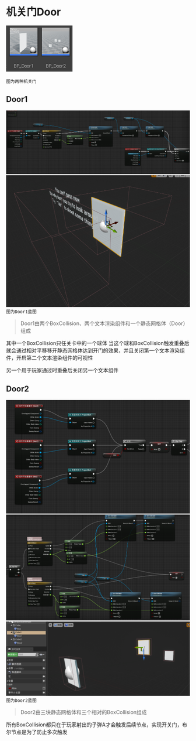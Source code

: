 # 机关门Door
![Image](amWiki/images/Door1.png)

`图为两种机关门`

## Door1
![Image](amWiki/images/Door2.png)
![Image](amWiki/images/Door5.png)
`图为Door1蓝图`

>Door1由两个BoxCollision、两个文本渲染组件和一个静态网格体（Door）组成

其中一个BoxCollision只任关卡中的一个球体
当这个球和BoxCollision触发重叠后就会通过相对平移移开静态网格体达到开门的效果，并且关闭第一个文本渲染组件，开启第二个文本渲染组件的可视性

另一个用于玩家通过时重叠后关闭另一个文本组件

## Door2
![Image](amWiki/images/Door3.png)
![Image](amWiki/images/Door4.png)
![Image](amWiki/images/Door6.png)
`图为Door2蓝图`

>Door2由三块静态网格体和三个相对的BoxCollision组成

所有BoxCollision都只在于玩家射出的子弹A才会触发后续节点，实现开关门，布尔节点是为了防止多次触发

